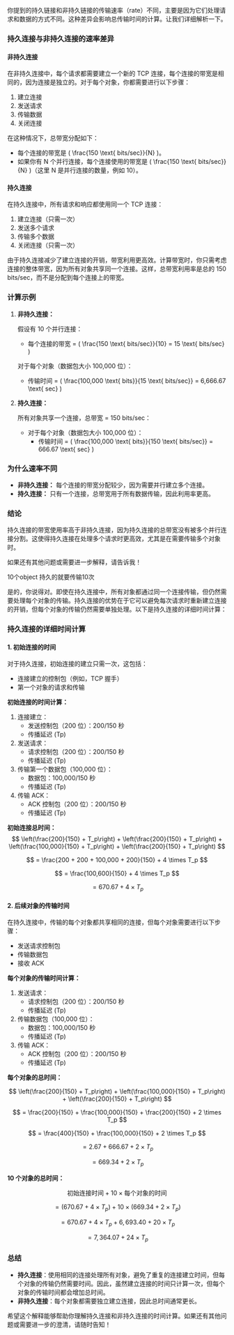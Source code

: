 你提到的持久链接和非持久链接的传输速率（rate）不同，主要是因为它们处理请求和数据的方式不同。这种差异会影响总传输时间的计算。让我们详细解析一下。

### 持久连接与非持久连接的速率差异

#### 非持久连接

在非持久连接中，每个请求都需要建立一个新的 TCP 连接，每个连接的带宽是相同的，因为连接是独立的。对于每个对象，你都需要进行以下步骤：
1. 建立连接
2. 发送请求
3. 传输数据
4. 关闭连接

在这种情况下，总带宽分配如下：
- 每个连接的带宽是 \( \frac{150 \text{ bits/sec}}{N} \)。
- 如果你有 N 个并行连接，每个连接使用的带宽是 \( \frac{150 \text{ bits/sec}}{N} \)（这里 N 是并行连接的数量，例如 10）。

#### 持久连接

在持久连接中，所有请求和响应都使用同一个 TCP 连接：
1. 建立连接（只需一次）
2. 发送多个请求
3. 传输多个数据
4. 关闭连接（只需一次）

由于持久连接减少了建立连接的开销，带宽利用更高效。计算带宽时，你只需考虑连接的整体带宽，因为所有对象共享同一个连接。这样，总带宽利用率是总的 150 bits/sec，而不是分配到每个连接上的带宽。

### 计算示例

1. **非持久连接：**

   假设有 10 个并行连接：
   - 每个连接的带宽 = \( \frac{150 \text{ bits/sec}}{10} = 15 \text{ bits/sec} \)

   对于每个对象（数据包大小 100,000 位）：
   - 传输时间 = \( \frac{100,000 \text{ bits}}{15 \text{ bits/sec}} = 6,666.67 \text{ sec} \)

2. **持久连接：**

   所有对象共享一个连接，总带宽 = 150 bits/sec：
   - 对于每个对象（数据包大小 100,000 位）：
     - 传输时间 = \( \frac{100,000 \text{ bits}}{150 \text{ bits/sec}} = 666.67 \text{ sec} \)

### 为什么速率不同

- **非持久连接：** 每个连接的带宽分配较少，因为需要并行建立多个连接。
- **持久连接：** 只有一个连接，总带宽用于所有数据传输，因此利用率更高。

### 结论

持久连接的带宽使用率高于非持久连接，因为持久连接的总带宽没有被多个并行连接分割。这使得持久连接在处理多个请求时更高效，尤其是在需要传输多个对象时。

如果还有其他问题或需要进一步解释，请告诉我！

10个object 持久的就要传输10次




是的，你说得对。即使在持久连接中，所有对象都通过同一个连接传输，但仍然需要处理每个对象的传输。持久连接的优势在于它可以避免每次请求时重新建立连接的开销，但每个对象的传输仍然需要单独处理。以下是持久连接的详细时间计算：

### 持久连接的详细时间计算

#### 1. **初始连接的时间**
对于持久连接，初始连接的建立只需一次，这包括：
- 连接建立的控制包（例如，TCP 握手）
- 第一个对象的请求和传输

**初始连接的时间计算：**
1. 连接建立：
   - 发送控制包（200 位）：200/150 秒
   - 传播延迟 (Tp)
2. 发送请求：
   - 请求控制包（200 位）：200/150 秒
   - 传播延迟 (Tp)
3. 传输第一个数据包（100,000 位）：
   - 数据包：100,000/150 秒
   - 传播延迟 (Tp)
4. 传输 ACK：
   - ACK 控制包（200 位）：200/150 秒
   - 传播延迟 (Tp)

**初始连接总时间：**
$$
\left(\frac{200}{150} + T_p\right) + \left(\frac{200}{150} + T_p\right) + \left(\frac{100,000}{150} + T_p\right) + \left(\frac{200}{150} + T_p\right)
$$

$$
= \frac{200 + 200 + 100,000 + 200}{150} + 4 \times T_p
$$

$$
= \frac{100,600}{150} + 4 \times T_p
$$

$$
= 670.67 + 4 \times T_p
$$


#### 2. **后续对象的传输时间**
在持久连接中，传输的每个对象都共享相同的连接，但每个对象需要进行以下步骤：
- 发送请求控制包
- 传输数据包
- 接收 ACK

**每个对象的传输时间计算：**
1. 发送请求：
   - 请求控制包（200 位）：200/150 秒
   - 传播延迟 (Tp)
2. 传输数据包（100,000 位）：
   - 数据包：100,000/150 秒
   - 传播延迟 (Tp)
3. 传输 ACK：
   - ACK 控制包（200 位）：200/150 秒
   - 传播延迟 (Tp)

**每个对象的总时间：**

$$
\left(\frac{200}{150} + T_p\right) + \left(\frac{100,000}{150} + T_p\right) + \left(\frac{200}{150} + T_p\right)
$$

$$
= \frac{200}{150} + \frac{100,000}{150} + \frac{200}{150} + 2 \times T_p
$$

$$
= \frac{400}{150} + \frac{100,000}{150} + 2 \times T_p
$$

$$
= 2.67 + 666.67 + 2 \times T_p
$$

$$
= 669.34 + 2 \times T_p
$$

**10 个对象的总时间：**

$$
\text{初始连接时间} + 10 \times \text{每个对象的时间}
$$

$$
= (670.67 + 4 \times T_p) + 10 \times (669.34 + 2 \times T_p)
$$

$$
= 670.67 + 4 \times T_p + 6,693.40 + 20 \times T_p
$$

$$
= 7,364.07 + 24 \times T_p
$$


### 总结

- **持久连接**：使用相同的连接处理所有对象，避免了重复的连接建立时间，但每个对象的传输仍然需要时间。因此，虽然建立连接的时间只计算一次，但每个对象的传输时间都会增加总时间。
- **非持久连接**：每个对象都需要独立建立连接，因此总时间通常更长。

希望这个解释能够帮助你理解持久连接和非持久连接的时间计算。如果还有其他问题或需要进一步的澄清，请随时告知！